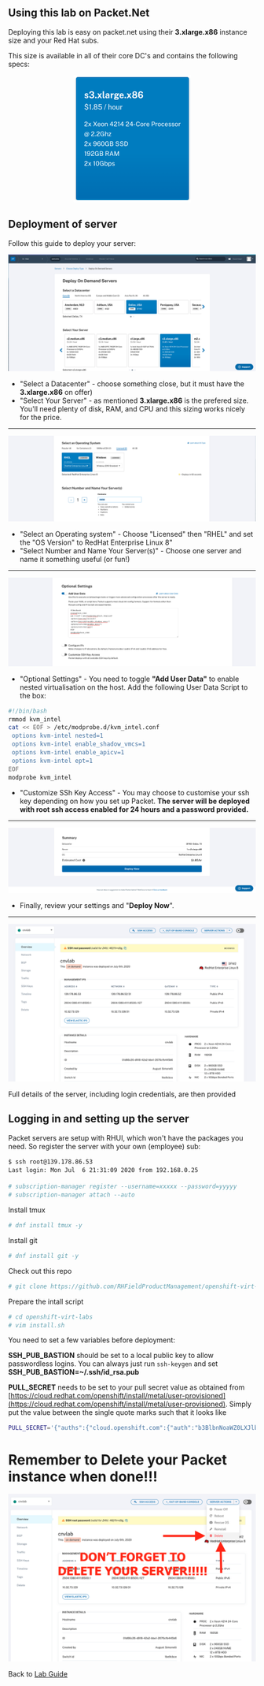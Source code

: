 ## Using this lab on Packet.Net

Deploying this lab is easy on packet.net using their **3.xlarge.x86** instance size and your Red Hat subs. 

This size is available in all of their core DC's and contains the following specs:
<center>
    <img src="images/packet-instance-size.png"/>
</center>

## Deployment of server

Follow this guide to deploy your server:

<center>
    <img src="images/packet-deploy-1.png"/>
</center>

* "Select a Datacenter" - choose something close, but it must have the **3.xlarge.x86** on offer)
* "Select Your Server" - as mentioned **3.xlarge.x86** is the prefered size. You'll need plenty of disk, RAM, and CPU and this sizing works nicely for the price.

---

<center>
    <img src="images/packet-deploy-2.png"/>
</center>

* "Select an Operating system" - Choose "Licensed" then "RHEL" and set the "OS Version" to RedHat Enterprise Linux 8"
* "Select Number and Name Your Server(s)" - Choose one server and name it something useful (or fun!)

---

<center>
    <img src="images/packet-user-data.png"/>
</center>

* "Optional Settings" - You need to toggle **"Add User Data"** to enable nested virtualisation on the host. Add the following User Data Script to the box:

~~~bash
#!/bin/bash
rmmod kvm_intel
cat << EOF > /etc/modprobe.d/kvm_intel.conf
 options kvm-intel nested=1
 options kvm-intel enable_shadow_vmcs=1
 options kvm-intel enable_apicv=1
 options kvm-intel ept=1
EOF
modprobe kvm_intel
~~~

* "Customize SSh Key Access" - You may choose to customise your ssh key depending on how you set up Packet. **The server will be deployed with root ssh access enabled for 24 hours and a password provided.**

---

<center>
    <img src="images/packet-deploy-3.png"/>
</center>

* Finally, review your settings and "**Deploy Now**".

---

<center>
    <img src="images/packet-deploy-4.png"/>
</center>

Full details of the server, including login credentials, are then provided

## Logging in and setting up the server

Packet servers are setup with RHUI, which won't have the packages you need. So register the server with your own (employee) sub:

~~~bash
$ ssh root@139.178.86.53
Last login: Mon Jul  6 21:31:09 2020 from 192.168.0.25

# subscription-manager register --username=xxxxx --password=yyyyy
# subscription-manager attach --auto
~~~

Install tmux

~~~bash
# dnf install tmux -y
~~~

Install git

~~~bash
# dnf install git -y
~~~

Check out this repo

~~~bash
# git clone https://github.com/RHFieldProductManagement/openshift-virt-labs.git
~~~

Prepare the intall script

~~~bash
# cd openshift-virt-labs
# vim install.sh
~~~

You need to set a few variables before deployment:

**SSH\_PUB\_BASTION** should be set to a local public key to allow passwordless logins. You can always just run `ssh-keygen` and set **SSH\_PUB\_BASTION=~/.ssh/id_rsa.pub**

**PULL_SECRET** needs to be set to your pull secret value as obtained from [https://cloud.redhat.com/openshift/install/metal/user-provisioned](https://cloud.redhat.com/openshift/install/metal/user-provisioned). Simply put the value between the single quote marks such that it looks like

~~~bash
PULL_SECRET='{"auths":{"cloud.openshift.com":{"auth":"b3BlbnNoaWZ0LXJlbGVhc2UtZGV2 ... XbFdWdw==","email":"user@redhat.com"}}}'
~~~

# Remember to Delete your Packet instance when done!!!

<center>
    <img src="images/packet-delete.png"/>
</center>


Back to [Lab Guide](https://github.com/RHFieldProductManagement/openshift-virt-labs)



